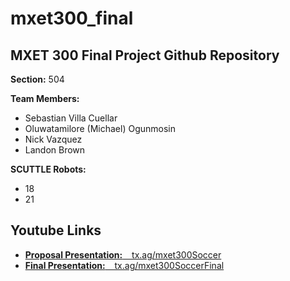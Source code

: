 # mxet300_final

## MXET 300 Final Project Github Repository

**Section:** 504

**Team Members:** 
- Sebastian Villa Cuellar
- Oluwatamilore (Michael) Ogunmosin
- Nick Vazquez
- Landon Brown

**SCUTTLE Robots:** 
- 18
- 21

## Youtube Links
 - [**Proposal Presentation:** &ensp; tx.ag/mxet300Soccer](https://tx.ag/mxet300Soccer)
 - [**Final Presentation:** &ensp; tx.ag/mxet300SoccerFinal](https://tx.ag/mxet300SoccerFinal)

